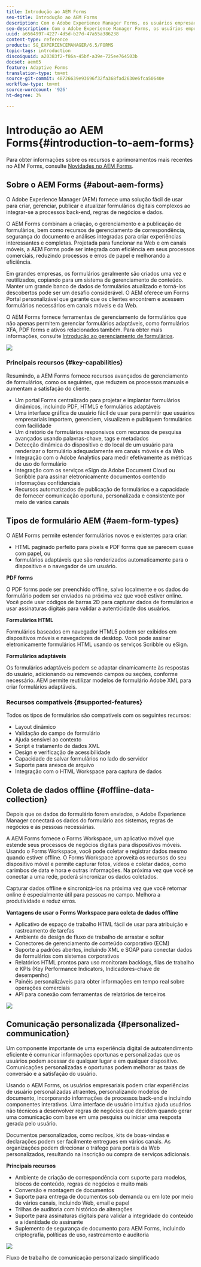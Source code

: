 ```yaml
---
title: Introdução ao AEM Forms
seo-title: Introdução ao AEM Forms
description: Com o Adobe Experience Manager Forms, os usuários empresariais podem integrar formulários envolventes, responsivos e adaptáveis a sites da Web e móveis, simplificando o processo de inscrição digital e aumentando as taxas de conversão do cliente.
seo-description: Com o Adobe Experience Manager Forms, os usuários empresariais podem integrar formulários envolventes, responsivos e adaptáveis a sites da Web e móveis, simplificando o processo de inscrição digital e aumentando as taxas de conversão do cliente.
uuid: a6564997-4227-4d5d-b27d-47a55a386238
content-type: reference
products: SG_EXPERIENCEMANAGER/6.5/FORMS
topic-tags: introduction
discoiquuid: a20383f2-f86a-45bf-a39e-725ee764503b
docset: aem65
feature: Adaptive Forms
translation-type: tm+mt
source-git-commit: 48726639e93696f32fa368fad2630e6fca50640e
workflow-type: tm+mt
source-wordcount: '926'
ht-degree: 3%

---
```



# Introdução ao AEM Forms{#introduction-to-aem-forms}

Para obter informações sobre os recursos e aprimoramentos mais recentes no AEM Forms, consulte [Novidades no AEM Forms](../../forms/using/whats-new.md).

## Sobre o AEM Forms {#about-aem-forms}

O Adobe Experience Manager (AEM) fornece uma solução fácil de usar para criar, gerenciar, publicar e atualizar formulários digitais complexos ao integrar-se a processos back-end, regras de negócios e dados.

O AEM Forms combinam a criação, o gerenciamento e a publicação de formulários, bem como recursos de gerenciamento de correspondência, segurança do documento e análises integradas para criar experiências interessantes e completas. Projetada para funcionar na Web e em canais móveis, a AEM Forms pode ser integrada com eficiência em seus processos comerciais, reduzindo processos e erros de papel e melhorando a eficiência.

Em grandes empresas, os formulários geralmente são criados uma vez e reutilizados, copiando para um sistema de gerenciamento de conteúdo. Manter um grande banco de dados de formulários atualizado e torná-los descobertos pode ser um desafio considerável. O AEM oferece um Forms Portal personalizável que garante que os clientes encontrem e acessem formulários necessários em canais móveis e da Web.

O AEM Forms fornece ferramentas de gerenciamento de formulários que não apenas permitem gerenciar formulários adaptáveis, como formulários XFA, PDF forms e ativos relacionados também. Para obter mais informações, consulte [Introdução ao gerenciamento de formulários](../../forms/using/introduction-managing-forms.md).

![](do-not-localize/4th-draft.gif)

### Principais recursos {#key-capabilities}

Resumindo, a AEM Forms fornece recursos avançados de gerenciamento de formulários, como os seguintes, que reduzem os processos manuais e aumentam a satisfação do cliente.

* Um portal Forms centralizado para projetar e implantar formulários dinâmicos, incluindo PDF, HTML5 e formulários adaptáveis
* Uma interface gráfica de usuário fácil de usar para permitir que usuários empresariais importem, gerenciem, visualizem e publiquem formulários com facilidade
* Um diretório de formulários responsivos com recursos de pesquisa avançados usando palavras-chave, tags e metadados
* Detecção dinâmica do dispositivo e do local de um usuário para renderizar o formulário adequadamente em canais móveis e da Web
* Integração com o Adobe Analytics para medir efetivamente as métricas de uso do formulário
* Integração com os serviços eSign da Adobe Document Cloud ou Scribble para assinar eletronicamente documentos contendo informações confidenciais
* Recursos automatizados de publicação de formulários e a capacidade de fornecer comunicação oportuna, personalizada e consistente por meio de vários canais

## Tipos de formulário AEM {#aem-form-types}

O AEM Forms permite estender formulários novos e existentes para criar:

* HTML paginado perfeito para pixels e PDF forms que se parecem quase com papel, ou
* formulários adaptáveis que são renderizados automaticamente para o dispositivo e o navegador de um usuário.

**PDF forms**

O PDF forms pode ser preenchido offline, salvo localmente e os dados do formulário podem ser enviados na próxima vez que você estiver online. Você pode usar códigos de barras 2D para capturar dados de formulários e usar assinaturas digitais para validar a autenticidade dos usuários.

**Formulários HTML**

Formulários baseados em navegador HTML5 podem ser exibidos em dispositivos móveis e navegadores de desktop. Você pode assinar eletronicamente formulários HTML usando os serviços Scribble ou eSign.

**Formulários adaptáveis**

Os formulários adaptáveis podem se adaptar dinamicamente às respostas do usuário, adicionando ou removendo campos ou seções, conforme necessário. AEM permite reutilizar modelos de formulário Adobe XML para criar formulários adaptáveis.

### Recursos compatíveis {#supported-features}

Todos os tipos de formulários são compatíveis com os seguintes recursos:

* Layout dinâmico
* Validação do campo de formulário
* Ajuda sensível ao contexto
* Script e tratamento de dados XML
* Design e verificação de acessibilidade
* Capacidade de salvar formulários no lado do servidor
* Suporte para anexos de arquivo
* Integração com o HTML Workspace para captura de dados

## Coleta de dados offline {#offline-data-collection}

Depois que os dados do formulário forem enviados, o Adobe Experience Manager conectará os dados do formulário aos sistemas, regras de negócios e às pessoas necessárias.

A AEM Forms fornece o Forms Workspace, um aplicativo móvel que estende seus processos de negócios digitais para dispositivos móveis. Usando o Forms Workspace, você pode coletar e registrar dados mesmo quando estiver offline. O Forms Workspace aproveita os recursos do seu dispositivo móvel e permite capturar fotos, vídeos e coletar dados, como carimbos de data e hora e outras informações. Na próxima vez que você se conectar a uma rede, poderá sincronizar os dados coletados.

Capturar dados offline e sincronizá-los na próxima vez que você retornar online é especialmente útil para pessoas no campo. Melhora a produtividade e reduz erros.

**Vantagens de usar o Forms Workspace para coleta de dados offline**

* Aplicativo de espaço de trabalho HTML fácil de usar para atribuição e rastreamento de tarefas
* Ambiente de design de fluxo de trabalho de arrastar e soltar
* Conectores de gerenciamento de conteúdo corporativo (ECM)
* Suporte a padrões abertos, incluindo XML e SOAP para conectar dados de formulários com sistemas corporativos
* Relatórios HTML prontos para uso monitoram backlogs, filas de trabalho e KPIs (Key Performance Indicators, Indicadores-chave de desempenho)
* Painéis personalizáveis para obter informações em tempo real sobre operações comerciais
* API para conexão com ferramentas de relatórios de terceiros

![](do-not-localize/3rd-draft.gif)

## Comunicação personalizada {#personalized-communication}

Um componente importante de uma experiência digital de autoatendimento eficiente é comunicar informações oportunas e personalizadas que os usuários podem acessar de qualquer lugar e em qualquer dispositivo. Comunicações personalizadas e oportunas podem melhorar as taxas de conversão e a satisfação do usuário.

Usando o AEM Forms, os usuários empresariais podem criar experiências de usuário personalizadas atraentes, personalizando modelos de documento, incorporando informações de processos back-end e incluindo componentes interativos. Uma interface de usuário intuitiva ajuda usuários não técnicos a desenvolver regras de negócios que decidem quando gerar uma comunicação com base em uma pesquisa ou iniciar uma resposta gerada pelo usuário.

Documentos personalizados, como recibos, kits de boas-vindas e declarações podem ser facilmente entregues em vários canais. As organizações podem direcionar o tráfego para portais da Web personalizados, resultando na inscrição ou compra de serviços adicionais.

**Principais recursos**

* Ambiente de criação de correspondência com suporte para modelos, blocos de conteúdo, regras de negócios e muito mais
* Conversão e montagem de documentos
* Suporte para entrega de documentos sob demanda ou em lote por meio de vários canais, incluindo Web, email e papel
* Trilhas de auditoria com histórico de alterações
* Suporte para assinaturas digitais para validar a integridade do conteúdo e a identidade do assinante
* Suplemento de segurança de documento para AEM Forms, incluindo criptografia, políticas de uso, rastreamento e auditoria

![](do-not-localize/layout-02.png)

Fluxo de trabalho de comunicação personalizado simplificado

